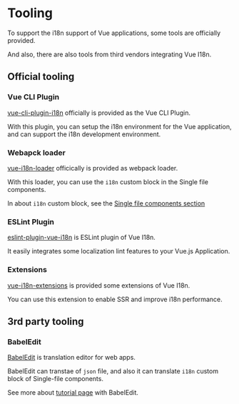# Tooling

To support the i18n support of Vue applications, some tools are officially provided.

And also, there are also tools from third vendors integrating Vue I18n.

## Official tooling

### Vue CLI Plugin

[vue-cli-plugin-i18n](https://github.com/kazupon/vue-cli-plugin-i18n) officially is provided as the Vue CLI Plugin.

With this plugin, you can setup the i18n environment for the Vue application, and can support the i18n development environment.

### Webapck loader

[vue-i18n-loader](https://github.com/kazupon/vue-i18n-loader) officically is provided as webpack loader.

With this loader, you can use the `i18n` custom block in the Single file components.

In about `i18n` custom block, see the [Single file components section](./sfc.md)

### ESLint Plugin

[eslint-plugin-vue-i18n](https://kazupon.github.io/eslint-plugin-vue-i18n/) is ESLint plugin of Vue I18n.

It easily integrates some localization lint features to your Vue.js Application.

### Extensions

[vue-i18n-extensions](https://github.com/kazupon/vue-i18n-extensions) is provided some extensions of Vue I18n.

You can use this extension to enable SSR and improve i18n performance.

## 3rd party tooling

### BabelEdit

[BabelEdit](https://www.codeandweb.com/babeledit) is translation editor for web apps.

BabelEdit can transtae of `json` file, and also it can translate `i18n` custom block of Single-file components.

See more about [tutorial page](https://www.codeandweb.com/babeledit/tutorials/how-to-translate-your-vue-app-with-vue-i18n) with BabelEdit.